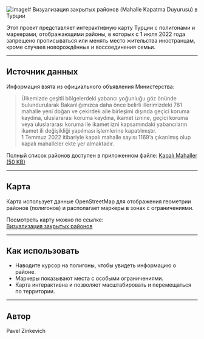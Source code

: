 ![image](https://github.com/user-attachments/assets/60e349c1-ef99-4a81-b720-c487f241dcdd)# Визуализация закрытых районов (Mahalle Kapatma Duyurusu) в Турции

Этот проект представляет интерактивную карту Турции с полигонами и маркерами, отображающими районы, в которых с 1 июля 2022 года запрещено прописываться или менять место жительства иностранцам, кроме случаев новорождённых и воссоединения семьи.

---

## Источник данных

Информация взята из официального объявления Министерства:

> Ülkemizde çeşitli bölgelerdeki yabancı yoğunluğu göz önünde bulundurularak Bakanlığımızca daha önce belirli illerimizdeki 781 mahalle yeni doğan ve çekirdek aile birleşimi dışında geçici koruma kaydına, uluslararası koruma kaydına, ikamet iznine, geçici koruma veya uluslararası koruma ile ikamet izni kapsamındaki yabancıların ikamet ili değişikliği yapılması işlemlerine kapatılmıştır.  
> 1 Temmuz 2022 itibariyle kapalı mahalle sayısı 1169’a çıkarılmış olup kapalı mahalleler ekte yer almaktadır.

Полный список районов доступен в приложенном файле: [Kapalı Mahaller (50 KB)](ссылка_на_файл)

---

## Карта

Карта использует данные OpenStreetMap для отображения геометрии районов (полигонов) и располагает маркеры в зонах с ограничениями.

Посмотреть карту можно по ссылке:  
[Визуализация закрытых районов](https://pavel-zinkevich.github.io/Turkey_Map_Visualisation/map_with_polygons_and_markers.html)


---

## Как использовать

- Наводите курсор на полигоны, чтобы увидеть информацию о районе.
- Маркеры показывают места с особыми ограничениями.
- Карта интерактивна и позволяет масштабировать и перемещаться по территории.

---

## Автор

Pavel Zinkevich
